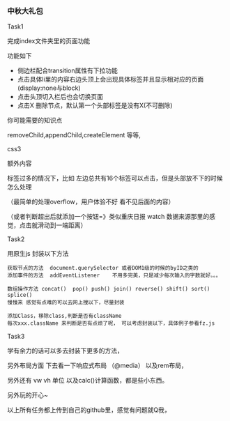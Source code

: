 ### 中秋大礼包

Task1

完成index文件夹里的页面功能 

功能如下

- 侧边栏配合transition属性有下拉功能
- 点击具体li里的内容右边头顶上会出现具体标签并且显示相对应的页面(display:none与block)
- 点击头顶切入栏后也会切换页面
- 点击X 删除节点，默认第一个头部标签是没有X(不可删除)



你可能需要的知识点

removeChild,appendChild,createElement 等等,

css3



额外内容

标签过多的情况下，比如 左边总共有16个标签可以点击，但是头部放不下的时候怎么处理

（最简单的处理overflow，用户体验不好 看不见后面的内容）

（或者判断超出后就添加一个按钮=》类似重庆日报 watch 数据来源那里的感觉，点击就滑动到一端距离）



Task2

用原生js 封装以下方法

~~~
获取节点的方法  document.querySelector 或者DOM1级的时候的byID之类的
添加事件的方法  addEventListener    不用多完美，只是减少每次输入的字数就好。。。

数组操作方法 concat()  pop() push() join() reverse() shift() sort() splice()
慢慢来 感觉有点难的可以去网上搜以下，尽量封装

添加Class，移除class,判断是否有className 
每次xxx.className 来判断是否有点烦了呢， 可以考虑封装以下，具体例子参看fz.js
~~~



Task3

学有余力的话可以多去封装下更多的方法，

另外布局方面 下去看一下响应式布局 （@media） 以及rem布局，

另外还有 vw vh 单位 以及calc()计算函数，都是些小东西。



另外玩的开心~



以上所有任务都上传到自己的github里，感觉有问题就Q我，